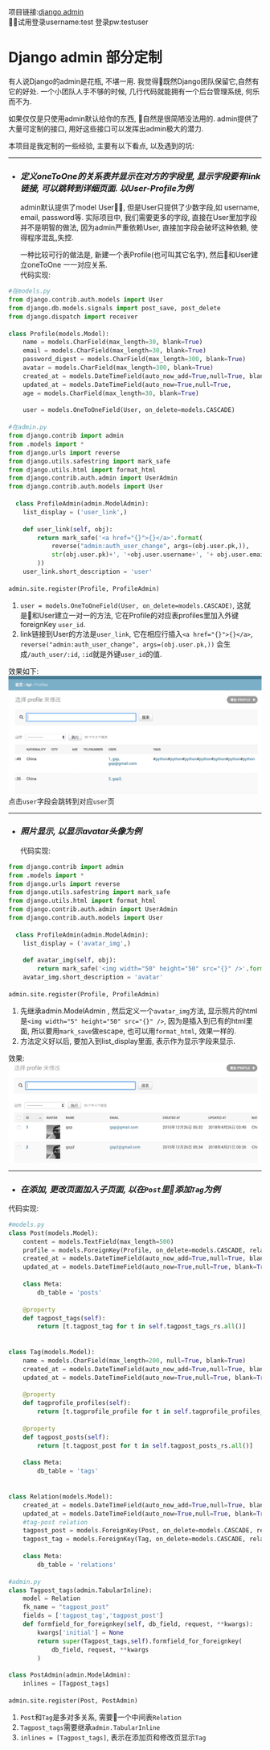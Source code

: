 项目链接:[django admin](gongsongping.com/admin)  
试用登录username:test  登录pw:testuser
# Django admin 部分定制
  有人说Django的admin是花瓶, 不堪一用. 我觉得既然Django团队保留它,自然有它的好处. 一个小团队人手不够的时候, 几行代码就能拥有一个后台管理系统, 何乐而不为. 
  
  如果仅仅是只使用admin默认给你的东西, 自然是很简陋没法用的. admin提供了大量可定制的接口, 用好这些接口可以发挥出admin极大的潜力. 

  本项目是我定制的一些经验, 主要有以下看点, 以及遇到的坑:  
___

- ### _定义oneToOne的关系表并显示在对方的字段里, 显示字段要有link链接, 可以跳转到详细页面. 以User-Profile为例_

  admin默认提供了model User, 但是User只提供了少数字段,如 username, email, password等. 实际项目中, 我们需要更多的字段, 直接在User里加字段并不是明智的做法, 因为admin严重依赖User, 直接加字段会破坏这种依赖, 使得程序混乱,失控.  
   
  一种比较可行的做法是, 新建一个表Profile(也可叫其它名字), 然后和User建立oneToOne 一一对应关系.  
  代码实现:  
```python
#在models.py
from django.contrib.auth.models import User
from django.db.models.signals import post_save, post_delete
from django.dispatch import receiver

class Profile(models.Model):
    name = models.CharField(max_length=30, blank=True)
    email = models.CharField(max_length=30, blank=True)
    password_digest = models.CharField(max_length=300, blank=True)
    avatar = models.CharField(max_length=300, blank=True)
    created_at = models.DateTimeField(auto_now_add=True,null=True, blank=True)
    updated_at = models.DateTimeField(auto_now=True,null=True, 
    age = models.CharField(max_length=30, blank=True)

    user = models.OneToOneField(User, on_delete=models.CASCADE)

#在admin.py
from django.contrib import admin
from .models import *
from django.urls import reverse
from django.utils.safestring import mark_safe    
from django.utils.html import format_html
from django.contrib.auth.admin import UserAdmin
from django.contrib.auth.models import User

  class ProfileAdmin(admin.ModelAdmin):
    list_display = ('user_link',)

    def user_link(self, obj):
        return mark_safe('<a href="{}">{}</a>'.format(
            reverse("admin:auth_user_change", args=(obj.user.pk,)),
            str(obj.user.pk)+', '+obj.user.username+', '+ obj.user.email
        ))
    user_link.short_description = 'user'

admin.site.register(Profile, ProfileAdmin)
```
1. `user = models.OneToOneField(User, on_delete=models.CASCADE)`, 这就是和User建立一对一的方法, 它在Profile的对应表profiles里加入外键foreignKey `user_id`.
2. link链接到User的方法是`user_link`, 它在相应行插入`<a href="{}">{}</a>`, `reverse("admin:auth_user_change", args=(obj.user.pk,))` 会生成`/auth_user/:id`, `:id`就是外键`user_id`的值.

效果如下:  
![avatar](static/user_link.png)  
点击`user`字段会跳转到对应`user`页

_______

- ### _照片显示, 以显示avatar头像为例_

  代码实现:
```python
from django.contrib import admin
from .models import *
from django.urls import reverse
from django.utils.safestring import mark_safe    
from django.utils.html import format_html
from django.contrib.auth.admin import UserAdmin
from django.contrib.auth.models import User

  class ProfileAdmin(admin.ModelAdmin):
    list_display = ('avatar_img',)

    def avatar_img(self, obj):
        return mark_safe('<img width="50" height="50" src="{}" />'.format(obj.avatar))
    avatar_img.short_description = 'avatar'

admin.site.register(Profile, ProfileAdmin)
```
1. 先继承admin.ModelAdmin , 然后定义一个`avatar_img`方法, 显示照片的html是`<img width="5" height="50" src="{}" />`, 因为是插入到已有的html里面, 所以要用`mark_save`做escape, 也可以用`format_html`, 效果一样的.
2. 方法定义好以后, 要加入到list_display里面, 表示作为显示字段来显示.

 效果: 
  ![avatar](static/avatar.png)  

______
- ### _在添加, 更改页面加入子页面, 以在`Post`里添加`Tag`为例_  
代码实现:  
```python
#models.py
class Post(models.Model):
    content = models.TextField(max_length=500)  
    profile = models.ForeignKey(Profile, on_delete=models.CASCADE, related_name='posts', blank=True, null=False)
    created_at = models.DateTimeField(auto_now_add=True,null=True, blank=True)
    updated_at = models.DateTimeField(auto_now=True,null=True, blank=True)

    class Meta:
        db_table = 'posts'
    
    @property
    def tagpost_tags(self):
        return [t.tagpost_tag for t in self.tagpost_tags_rs.all()]


class Tag(models.Model):
    name = models.CharField(max_length=200, null=True, blank=True) 
    created_at = models.DateTimeField(auto_now_add=True,null=True, blank=True)
    updated_at = models.DateTimeField(auto_now=True,null=True, blank=True)       

    @property
    def tagprofile_profiles(self):
        return [t.tagprofile_profile for t in self.tagprofile_profiles_rs.all()] 

    @property
    def tagpost_posts(self):
        return [t.tagpost_post for t in self.tagpost_posts_rs.all()]    

    class Meta:
        db_table = 'tags'


class Relation(models.Model):
    created_at = models.DateTimeField(auto_now_add=True,null=True, blank=True)
    updated_at = models.DateTimeField(auto_now=True,null=True, blank=True)       
    #tag-post relation
    tagpost_post = models.ForeignKey(Post, on_delete=models.CASCADE, related_name="tagpost_tags_rs", default=1)
    tagpost_tag = models.ForeignKey(Tag, on_delete=models.CASCADE, related_name="tagpost_posts_rs", default=1)

    class Meta:
        db_table = 'relations'

#admin.py
class Tagpost_tags(admin.TabularInline):
    model = Relation
    fk_name = "tagpost_post"
    fields = ['tagpost_tag','tagpost_post']
    def formfield_for_foreignkey(self, db_field, request, **kwargs):
        kwargs['initial'] = None
        return super(Tagpost_tags,self).formfield_for_foreignkey(
            db_field, request, **kwargs
        )

class PostAdmin(admin.ModelAdmin):
    inlines = [Tagpost_tags]

admin.site.register(Post, PostAdmin)

```
1. `Post`和`Tag`是多对多关系, 需要一个中间表`Relation`
2. `Tagpost_tags`需要继承`admin.TabularInline`
2. `inlines = [Tagpost_tags]`, 表示在添加页和修改页显示`Tag`